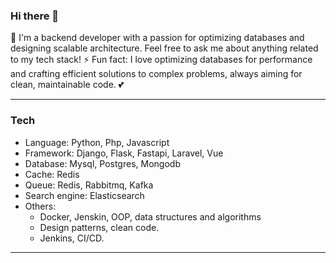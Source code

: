 ### Hi there 👋

<!--
**tuanvuPresent/tuanvuPresent** is a ✨ _special_ ✨ repository because its `README.md` (this file) appears on your GitHub profile.

Here are some ideas to get you started:

- 🔭 I’m currently working on ...
- 🌱 I’m currently learning ...
- 👯 I’m looking to collaborate on ...
- 🤔 I’m looking for help with ...
- 💬 Ask me about ...
- 📫 How to reach me: ...
- 😄 Pronouns: ...
- ⚡ Fun fact: ...
-->
💬 I'm a backend developer with a passion for optimizing databases and designing scalable architecture. Feel free to ask me about anything related to my tech stack!
⚡ Fun fact: I love optimizing databases for performance and crafting efficient solutions to complex problems, always aiming for clean, maintainable code. :two_hearts:

---
### Tech

- Language: Python, Php, Javascript
- Framework: Django, Flask, Fastapi, Laravel, Vue
- Database: Mysql, Postgres, Mongodb
- Cache: Redis
- Queue: Redis, Rabbitmq, Kafka
- Search engine: Elasticsearch
- Others:
    + Docker, Jenskin, OOP, data structures and algorithms
    + Design patterns, clean code.
    + Jenkins, CI/CD.
---
